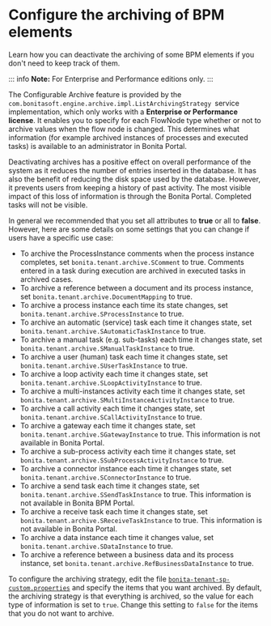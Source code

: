 # Configure the archiving of BPM elements

Learn how you can deactivate the archiving of some BPM elements if you don't need to keep track of them.

::: info
**Note:** For Enterprise and Performance editions only.
:::

The Configurable Archive feature is provided by the `com.bonitasoft.engine.archive.impl.ListArchivingStrategy `service implementation, which only works with a **Enterprise or Performance license**. 
It enables you to specify for each FlowNode type whether or not to archive values when the flow node is changed. This determines what information 
(for example archived instances of processes and executed tasks) is available to an administrator in Bonita Portal.

Deactivating archives has a positive effect on overall performance of the system as it reduces the number of entries inserted in the database. It has also the benefit of reducing the disk space used by the database. 
However, it prevents users from keeping a history of past activity. The most visible impact of this loss of information is through the Bonita Portal. Completed tasks will not be visible.

In general we recommended that you set all attributes to **true** or all to **false**. However, here are some details on some settings that you can change if users have a specific use case:

- To archive the ProcessInstance comments when the process instance completes, set `bonita.tenant.archive.SComment` to true. Comments entered in a task during execution are archived in executed tasks in archived cases.
- To archive a reference between a document and its process instance, set `bonita.tenant.archive.DocumentMapping` to true. 
- To archive a process instance each time its state changes, set `bonita.tenant.archive.SProcessInstance` to true.
- To archive an automatic (service) task each time it changes state, set `bonita.tenant.archive.SAutomaticTaskInstance` to true. 
- To archive a manual task (e.g. sub-tasks) each time it changes state, set `bonita.tenant.archive.SManualTaskInstance` to true.
- To archive a user (human) task each time it changes state, set `bonita.tenant.archive.SUserTaskInstance` to true. 
- To archive a loop activity each time it changes state, set `bonita.tenant.archive.SLoopActivityInstance` to true.
- To archive a multi-instances activity each time it changes state, set `bonita.tenant.archive.SMultiInstanceActivityInstance` to true. 
- To archive a call activity each time it changes state, set `bonita.tenant.archive.SCallActivityInstance` to true. 
- To archive a gateway each time it changes state, set `bonita.tenant.archive.SGatewayInstance` to true. This information is not available in Bonita Portal.
- To archive a sub-process activity each time it changes state, set `bonita.tenant.archive.SSubProcessActivityInstance` to true. 
- To archive a connector instance each time it changes state, set `bonita.tenant.archive.SConnectorInstance` to true. 
- To archive a send task each time it changes state, set `bonita.tenant.archive.SSendTaskInstance` to true. This information is not available in Bonita BPM Portal.
- To archive a receive task each time it changes state, set `bonita.tenant.archive.SReceiveTaskInstance` to true. This information is not available in Bonita Portal.
- To archive a data instance each time it changes value, set `bonita.tenant.archive.SDataInstance` to true. 
- To archive a reference between a business data and its process instance, set `bonita.tenant.archive.RefBusinessDataInstance` to true. 

To configure the archiving strategy, edit the file [`bonita-tenant-sp-custom.properties`](BonitaBPM_platform_setup.md) and specify the items that you want archived. 
By default, the archiving strategy is that everything is archived, so the value for each type of information is set to `true`. Change this setting to `false` for the items that you do not want to archive.
